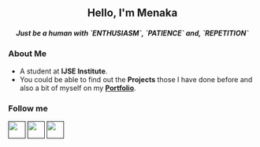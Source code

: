 <h2 align="center">Hello, I'm Menaka</h2>
<h5 align="center">Just be a human with `ENTHUSIASM`, `PATIENCE` and, `REPETITION`</h5>
<h3 align="left">About Me</h5>

-  A student at **IJSE Institute**.
-  You could be able to find out the **Projects** those I have done before and also a bit of myself on my  **[ Portfolio](https://menaka0000.github.io/MyProfile/)**.

<h3 align="left">Follow me</h5>
<p align="left">
<a href = ""><img style="width: 35px" src="https://img.icons8.com/fluent/48/000000/linkedin.png"/></a>
<a href = ""><img style="width: 35px" src="https://img.icons8.com/fluent/48/000000/twitter.png"/></a>
<a href = ""><img style="width: 35px" src="https://img.icons8.com/fluent/48/000000/instagram-new.png"/></a>
</p>

